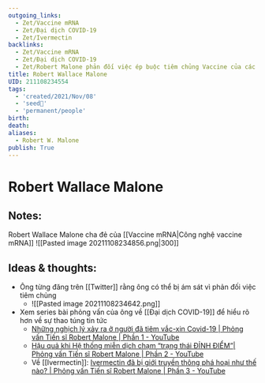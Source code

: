 ```yaml
---
outgoing_links:
  - Zet/Vaccine mRNA
  - Zet/Đại dịch COVID-19
  - Zet/Ivermectin
backlinks:
  - Zet/Vaccine mRNA
  - Zet/Đại dịch COVID-19
  - Zet/Robert Malone phản đối việc ép buộc tiêm chủng Vaccine của các chính phủ
title: Robert Wallace Malone
UID: 211108234554
tags:
  - 'created/2021/Nov/08'
  - 'seed🥜'
  - 'permanent/people'
birth: 
death: 
aliases:
  - Robert W. Malone
publish: True
---
```

# Robert Wallace Malone

## Notes:
Robert Wallace Malone cha đẻ của [[Vaccine mRNA|Công nghệ vaccine mRNA]]
![[Pasted image 20211108234856.png|300]]

## Ideas & thoughts:
- Ông từng đăng trên [[Twitter]] rằng ông có thể bị ám sát vì phản đối việc tiêm chủng
	- ![[Pasted image 20211108234642.png]]
- Xem series bài phỏng vấn của ông về [[Đại dịch COVID-19]] để hiểu rõ hơn về sự thao túng tin tức
	- [Những nghịch lý xảy ra ở người đã tiêm vắc-xin Covid-19 | Phỏng vấn Tiến sĩ Robert Malone | Phần 1 - YouTube](https://www.youtube.com/watch?v=z1bzq1cDMcQ)
	- [Hậu quả khi Hệ thống miễn dịch chạm “trạng thái ĐỈNH ĐIỂM”| Phỏng vấn Tiến sĩ Robert Malone | Phần 2 - YouTube](https://www.youtube.com/watch?v=EOmP0IhZjDU)
	- Về [[Ivermectin]]: [Ivermectin đã bị giới truyền thông phá hoại như thế nào? | Phỏng vấn Tiến sĩ Robert Malone | Phần 3 - YouTube](https://www.youtube.com/watch?v=HPHl9DijPzY)